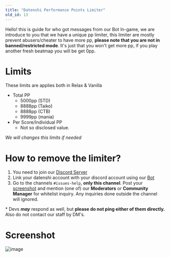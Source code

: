 ```yaml
---
title: "Datenshi Performance Points Limiter"
old_id: 13
---
```


Hello! this is guide for who got messages from our Bot In-game, we are introduce to you that we have a unique pp limiter, this limiter are mostly prevent abusers/cheater to have more pp, **please note that you are not in banned/restricted mode**. It's just that you won't get more pp, if you play another fresh beatmap you will be get 0pp.

# Limits

These limits are applies both in Relax & Vanilla

- Total PP
  - 5000pp (STD)
  - 8888pp (Taiko) 
  - 8888pp (CTB)
  - 9999pp (mania)
- Per Score/Individual PP
  - Not so disclosed value.

*We will changes this limits if needed*

# How to remove the limiter?

1. You need to join our [Discord Server](https://link.troke.id/datenshi) 
2. Link your datenshi account with your discord account using our [Bot](https://osu.troke.id/discordtokens) 
3. Go to the channels `#issues-help`, **only this channel**. Post your [screenshot](https://cdn.discordapp.com/attachments/698597147553169429/816492708356423680/screenshot308.jpg) and mention (one of) our **Moderators** or **Community Manager** for whitelist inquiry. Any inquiries done outside the channel will ignored.

\* Devs ***__may__*** respond as well, but **please do not ping either of them directly.** Also do not contact our staff by DM's.

# Screenshot
![image](https://user-images.githubusercontent.com/10250068/116958891-94864500-acce-11eb-8feb-17b6fbc2a930.png)
